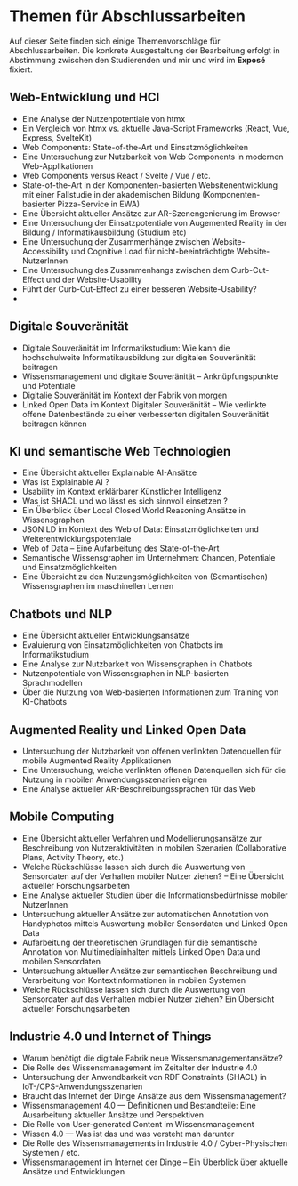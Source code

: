 # Themen für Abschlussarbeiten

Auf dieser Seite finden sich einige Themenvorschläge für Abschlussarbeiten. 
Die konkrete Ausgestaltung der Bearbeitung erfolgt in Abstimmung zwischen den Studierenden und mir und wird im __Exposé__ fixiert.


## Web-Entwicklung und HCI
- Eine Analyse der Nutzenpotentiale von htmx
- Ein Vergleich von htmx vs. aktuelle Java-Script Frameworks (React, Vue, Express, SvelteKit)
- Web Components: State-of-the-Art und Einsatzmöglichkeiten
- Eine Untersuchung zur Nutzbarkeit von Web Components in modernen Web-Applikationen
- Web Components versus React / Svelte / Vue / etc.
- State-of-the-Art in der Komponenten-basierten Websitenentwicklung mit einer Fallstudie in der akademischen Bildung (Komponenten-basierter Pizza-Service in EWA)
- Eine Übersicht aktueller Ansätze zur AR-Szenengenierung im Browser
- Eine Untersuchung der Einsatzpotentiale von Augemented Reality in der Bildung / Informatikausbildung (Studium etc)
- Eine Untersuchung der Zusammenhänge zwischen Website-Accessibility und Cognitive Load für nicht-beeinträchtigte Website-NutzerInnen
- Eine Untersuchung des Zusammenhangs zwischen dem Curb-Cut-Effect und der Website-Usability
- Führt der Curb-Cut-Effect zu einer besseren Website-Usability?
- 


## Digitale Souveränität

- Digitale Souveränität im Informatikstudium: Wie kann die hochschulweite Informatikausbildung zur digitalen Souveränität beitragen  
- Wissensmanagement und digitale Souveränität – Anknüpfungspunkte und Potentiale
- Digitalie Souveränität im Kontext der Fabrik von morgen
- Linked Open Data im Kontext Digitaler Souveränität – Wie verlinkte offene Datenbestände zu einer verbesserten digitalen Souveränität beitragen können


## KI und semantische Web Technologien

- Eine Übersicht aktueller Explainable AI-Ansätze
- Was ist Explainable AI ?
- Usability im Kontext erklärbarer Künstlicher Intelligenz
- Was ist SHACL und wo lässt es sich sinnvoll einsetzen ?
- Ein Überblick über Local Closed World Reasoning Ansätze in Wissensgraphen
- JSON LD im Kontext des Web of Data: Einsatzmöglichkeiten und Weiterentwicklungspotentiale
- Web of Data – Eine Aufarbeitung des State-of-the-Art
- Semantische Wissensgraphen im Unternehmen: Chancen, Potentiale und Einsatzmöglichkeiten
- Eine Übersicht zu den Nutzungsmöglichkeiten von (Semantischen) Wissensgraphen im maschinellen Lernen 


## Chatbots und NLP

- Eine Übersicht aktueller Entwicklungsansätze
- Evaluierung von Einsatzmöglichkeiten von Chatbots im Informatikstudium
- Eine Analyse zur Nutzbarkeit von Wissensgraphen in Chatbots
- Nutzenpotentiale von Wissensgraphen in NLP-basierten Sprachmodellen
- Über die Nutzung von Web-basierten Informationen zum Training von KI-Chatbots 


## Augmented Reality und Linked Open Data

- Untersuchung der Nutzbarkeit von offenen verlinkten Datenquellen für mobile Augmented Reality Applikationen
- Eine Untersuchung, welche verlinkten offenen Datenquellen sich für die Nutzung in mobilen Anwendungsszenarien eignen
- Eine Analyse aktueller AR-Beschreibungssprachen für das Web


## Mobile Computing

- Eine Übersicht aktueller Verfahren und Modellierungsansätze zur Beschreibung von Nutzeraktivitäten in mobilen Szenarien (Collaborative Plans, Activity Theory, etc.)
- Welche Rückschlüsse lassen sich durch die Auswertung von Sensordaten auf der Verhalten mobiler Nutzer ziehen? – Eine Übersicht aktueller Forschungsarbeiten
- Eine Analyse aktueller Studien über die Informationsbedürfnisse mobiler NutzerInnen
- Untersuchung aktueller Ansätze zur automatischen Annotation von Handyphotos mittels Auswertung mobiler Sensordaten und Linked Open Data
- Aufarbeitung der theoretischen Grundlagen für die semantische Annotation von Multimediainhalten mittels Linked Open Data und mobilen Sensordaten
- Untersuchung aktueller Ansätze zur semantischen Beschreibung und Verarbeitung von Kontextinformationen in mobilen Systemen
- Welche Rückschlüsse lassen sich durch die Auswertung von Sensordaten auf das Verhalten mobiler Nutzer ziehen? Ein Übersicht aktueller Forschungsarbeiten


## Industrie 4.0 und Internet of Things

- Warum benötigt die digitale Fabrik neue Wissensmanagementansätze? 
- Die Rolle des Wissensmanagement im Zeitalter der Industrie 4.0
- Untersuchung der Anwendbarkeit von RDF Constraints (SHACL) in IoT-/CPS-Anwendungsszenarien 
- Braucht das Internet der Dinge Ansätze aus dem Wissensmanagement?
- Wissensmanagement 4.0 — Definitionen und Bestandteile: Eine Ausarbeitung aktueller Ansätze und Perspektiven
- Die Rolle von User-generated Content im Wissensmanagement
- Wissen 4.0  — Was ist das und was versteht man darunter
- Die Rolle des Wissensmanagements in Industrie 4.0 / Cyber-Physischen Systemen / etc.
- Wissensmanagement im Internet der Dinge – Ein Überblick über aktuelle Ansätze und Entwicklungen
